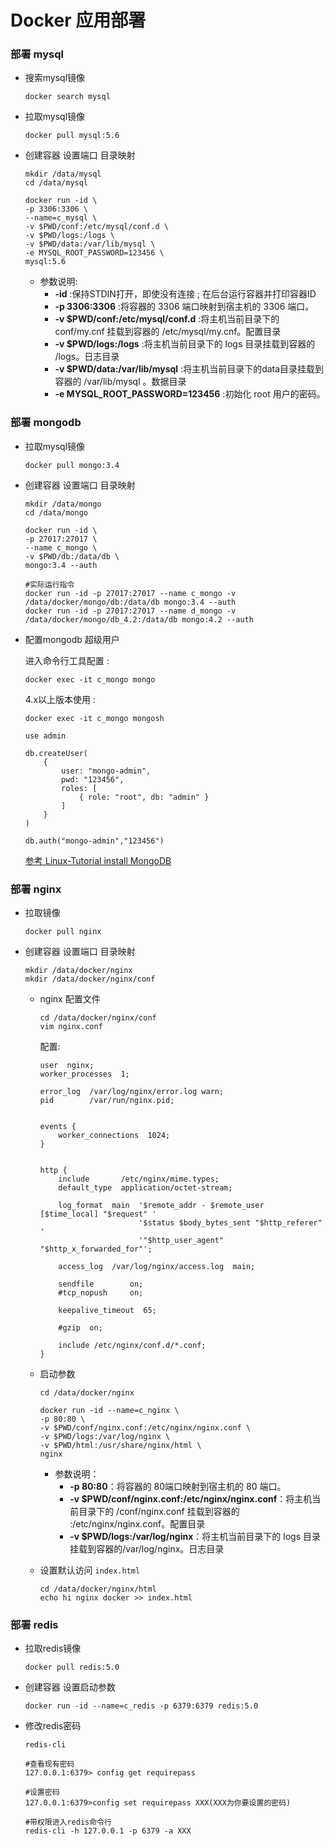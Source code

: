 Docker 应用部署
===
### 部署 mysql
* 搜索mysql镜像
  ```shell
  docker search mysql
  ```
* 拉取mysql镜像
  ```shell
  docker pull mysql:5.6
  ```  
* 创建容器 设置端口 目录映射
  ```shell
  mkdir /data/mysql
  cd /data/mysql

  docker run -id \
  -p 3306:3306 \
  --name=c_mysql \
  -v $PWD/conf:/etc/mysql/conf.d \
  -v $PWD/logs:/logs \
  -v $PWD/data:/var/lib/mysql \
  -e MYSQL_ROOT_PASSWORD=123456 \
  mysql:5.6
  ```  
  * 参数说明:
    - **-id** :保持STDIN打开，即使没有连接 ; 在后台运行容器并打印容器ID
    - **-p 3306:3306** :将容器的 3306 端口映射到宿主机的 3306 端口。
    - **-v $PWD/conf:/etc/mysql/conf.d** :将主机当前目录下的 conf/my.cnf 挂载到容器的 /etc/mysql/my.cnf。配置目录
    - **-v $PWD/logs:/logs** :将主机当前目录下的 logs 目录挂载到容器的 /logs。日志目录
    - **-v $PWD/data:/var/lib/mysql** :将主机当前目录下的data目录挂载到容器的 /var/lib/mysql 。数据目录
    - **-e MYSQL_ROOT_PASSWORD=123456** :初始化 root 用户的密码。
### 部署 mongodb
* 拉取mysql镜像
  ```shell
  docker pull mongo:3.4
  ```  
* 创建容器 设置端口 目录映射
  ```shell
  mkdir /data/mongo
  cd /data/mongo

  docker run -id \
  -p 27017:27017 \
  --name c_mongo \
  -v $PWD/db:/data/db \
  mongo:3.4 --auth

  #实际运行指令
  docker run -id -p 27017:27017 --name c_mongo -v /data/docker/mongo/db:/data/db mongo:3.4 --auth
  docker run -id -p 27017:27017 --name d_mongo -v /data/docker/mongo/db_4.2:/data/db mongo:4.2 --auth
  ```  
* 配置mongodb 超级用户
  
  进入命令行工具配置 :

  `docker exec -it c_mongo mongo`  
  
  4.x以上版本使用 :
  
  `docker exec -it c_mongo mongosh`

  ```shell
  use admin

  db.createUser( 
      { 
          user: "mongo-admin", 
          pwd: "123456", 
          roles: [ 
              { role: "root", db: "admin" } 
          ] 
      } 
  ) 

  db.auth("mongo-admin","123456")
  ```
  [参考 Linux-Tutorial install MongoDB](https://github.com/judasn/Linux-Tutorial/blob/955ff70778c388c807eaf51eb29ae5cfbb75eb60/markdown-file/MongoDB-Install-And-Settings.md)
### 部署 nginx  
* 拉取镜像
  ```shell
  docker pull nginx
  ```
* 创建容器 设置端口 目录映射
  ```shell
  mkdir /data/docker/nginx
  mkdir /data/docker/nginx/conf  
  ```
  * nginx 配置文件
    ```shell
    cd /data/docker/nginx/conf
    vim nginx.conf
    ```
    配置:

    ```shell    
    user  nginx;
    worker_processes  1;

    error_log  /var/log/nginx/error.log warn;
    pid        /var/run/nginx.pid;


    events {
        worker_connections  1024;
    }


    http {
        include       /etc/nginx/mime.types;
        default_type  application/octet-stream;

        log_format  main  '$remote_addr - $remote_user [$time_local] "$request" '
                          '$status $body_bytes_sent "$http_referer" '
                          '"$http_user_agent" "$http_x_forwarded_for"';

        access_log  /var/log/nginx/access.log  main;

        sendfile        on;
        #tcp_nopush     on;

        keepalive_timeout  65;

        #gzip  on;

        include /etc/nginx/conf.d/*.conf;
    }
    ```
  * 启动参数 
    ```shell
    cd /data/docker/nginx

    docker run -id --name=c_nginx \
    -p 80:80 \
    -v $PWD/conf/nginx.conf:/etc/nginx/nginx.conf \
    -v $PWD/logs:/var/log/nginx \
    -v $PWD/html:/usr/share/nginx/html \
    nginx
    ```

    * 参数说明：
      * **-p 80:80**：将容器的 80端口映射到宿主机的 80 端口。
      * **-v $PWD/conf/nginx.conf:/etc/nginx/nginx.conf**：将主机当前目录下的 /conf/nginx.conf 挂载到容器的 :/etc/nginx/nginx.conf。配置目录
      * **-v $PWD/logs:/var/log/nginx**：将主机当前目录下的 logs 目录挂载到容器的/var/log/nginx。日志目录
  * 设置默认访问 `index.html`
    ```shell
    cd /data/docker/nginx/html
    echo hi nginx docker >> index.html
    ```
### 部署 redis    
* 拉取redis镜像
  ```shell
  docker pull redis:5.0
  ```
* 创建容器 设置启动参数
  ```shell
  docker run -id --name=c_redis -p 6379:6379 redis:5.0
  ```  
* 修改redis密码
  ```shell
  redis-cli

  #查看现有密码
  127.0.0.1:6379> config get requirepass

  #设置密码
  127.0.0.1:6379>config set requirepass XXX(XXX为你要设置的密码)

  #带权限进入redis命令行
  redis-cli -h 127.0.0.1 -p 6379 -a XXX
  ```
  